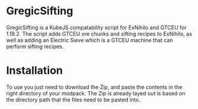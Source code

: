 # GregicSifting
GregicSifting is a KubeJS compatability script for ExNihilo and GTCEU for 1.19.2.
The script adds GTCEU ore chunks and sifting recipes to ExNihilo, as well as adding an Electric Sieve which is a GTCEU machine that can perform sifting recipes.

# Installation
To use you just need to download the Zip, and paste the contents in the right directory of your modpack. The Zip is already layed out is based on the directory path that the files need to be pasted into.
